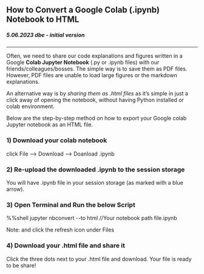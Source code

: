 ## How to Convert a Google Colab (.ipynb) Notebook to HTML
##### 5.06.2023 dbe - initial version
---   
Often, we need to share our code explanations and figures written in a Google **Colab Jupyter Notebook** (.py or .ipynb files) with our friends/colleagues/bosses. 
The simple way is to save them as PDF files. However, PDF files are unable to load large figures or the markdown explanations.

An alternative way is by *sharing them as .html files* as it’s simple in just a click away of opening the notebook, 
without having Python installed or colab environment.

Below are the step-by-step method on how to export your Google colab Jupyter notebook as an HTML file.

### 1) Download your colab notebook
click File --> Download --> Doanload .ipynb



### 2) Re-upload the downloaded .ipynb to the session storage  
You will have .ipynb file in your session storage (as marked with a blue arrow).

### 3) Open Terminal and Run the below Script   

%%shell
jupyter nbconvert --to html //Your notebook path file.ipynb

Note: and click the refresh icon under Files

### 4) Download your .html file and share it  
Click the three dots next to your .html file and download. 
Your file is ready to be share!

